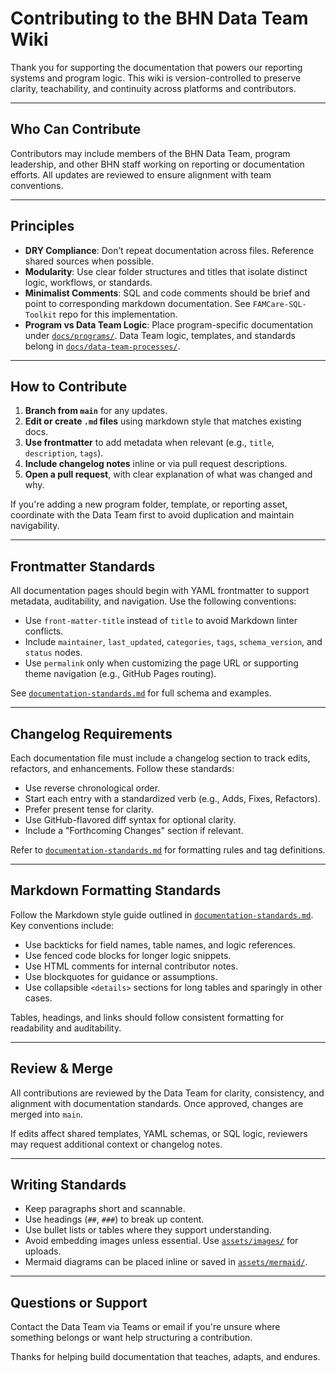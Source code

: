 # Contributing to the BHN Data Team Wiki

Thank you for supporting the documentation that powers our reporting systems and program logic. This wiki is version-controlled to preserve clarity, teachability, and continuity across platforms and contributors.

---

## Who Can Contribute

Contributors may include members of the BHN Data Team, program leadership, and other BHN staff working on reporting or documentation efforts. All updates are reviewed to ensure alignment with team conventions.

---

## Principles

- **DRY Compliance**: Don’t repeat documentation across files. Reference shared sources when possible.
- **Modularity**: Use clear folder structures and titles that isolate distinct logic, workflows, or standards.
- **Minimalist Comments**: SQL and code comments should be brief and point to corresponding markdown documentation. See `FAMCare-SQL-Toolkit` repo for this implementation.
- **Program vs Data Team Logic**: Place program-specific documentation under [`docs/programs/`](docs/programs/). Data Team logic, templates, and standards belong in [`docs/data-team-processes/`](docs/data-team-processes/).

---

## How to Contribute

1. **Branch from `main`** for any updates.
2. **Edit or create `.md` files** using markdown style that matches existing docs.
3. **Use frontmatter** to add metadata when relevant (e.g., `title`, `description`, `tags`).
4. **Include changelog notes** inline or via pull request descriptions.
5. **Open a pull request**, with clear explanation of what was changed and why.

If you're adding a new program folder, template, or reporting asset, coordinate with the Data Team first to avoid duplication and maintain navigability.

---

## Frontmatter Standards

All documentation pages should begin with YAML frontmatter to support metadata, auditability, and navigation. Use the following conventions:

- Use `front-matter-title` instead of `title` to avoid Markdown linter conflicts.
- Include `maintainer`, `last_updated`, `categories`, `tags`, `schema_version`, and `status` nodes.
- Use `permalink` only when customizing the page URL or supporting theme navigation (e.g., GitHub Pages routing).

See [`documentation-standards.md`](docs/data-team-processes/documentation-standards.md) for full schema and examples.

---

## Changelog Requirements

Each documentation file must include a changelog section to track edits, refactors, and enhancements. Follow these standards:

- Use reverse chronological order.
- Start each entry with a standardized verb (e.g., Adds, Fixes, Refactors).
- Prefer present tense for clarity.
- Use GitHub-flavored diff syntax for optional clarity.
- Include a "Forthcoming Changes" section if relevant.

Refer to [`documentation-standards.md`](docs/data-team-processes/documentation-standards.md) for formatting rules and tag definitions.

---

## Markdown Formatting Standards

Follow the Markdown style guide outlined in [`documentation-standards.md`](docs/data-team-processes/documentation-standards.md). Key conventions include:

- Use backticks for field names, table names, and logic references.
- Use fenced code blocks for longer logic snippets.
- Use HTML comments for internal contributor notes.
- Use blockquotes for guidance or assumptions.
- Use collapsible `<details>` sections for long tables and sparingly in other cases.

Tables, headings, and links should follow consistent formatting for readability and auditability.

---

## Review & Merge

All contributions are reviewed by the Data Team for clarity, consistency, and alignment with documentation standards. Once approved, changes are merged into `main`.

If edits affect shared templates, YAML schemas, or SQL logic, reviewers may request additional context or changelog notes.

---

## Writing Standards

- Keep paragraphs short and scannable.
- Use headings (`##`, `###`) to break up content.
- Use bullet lists or tables where they support understanding.
- Avoid embedding images unless essential. Use [`assets/images/`](assets/images/) for uploads.
- Mermaid diagrams can be placed inline or saved in [`assets/mermaid/`](assets/mermaid/).

---

## Questions or Support

Contact the Data Team via Teams or email if you're unsure where something belongs or want help structuring a contribution.

Thanks for helping build documentation that teaches, adapts, and endures.
